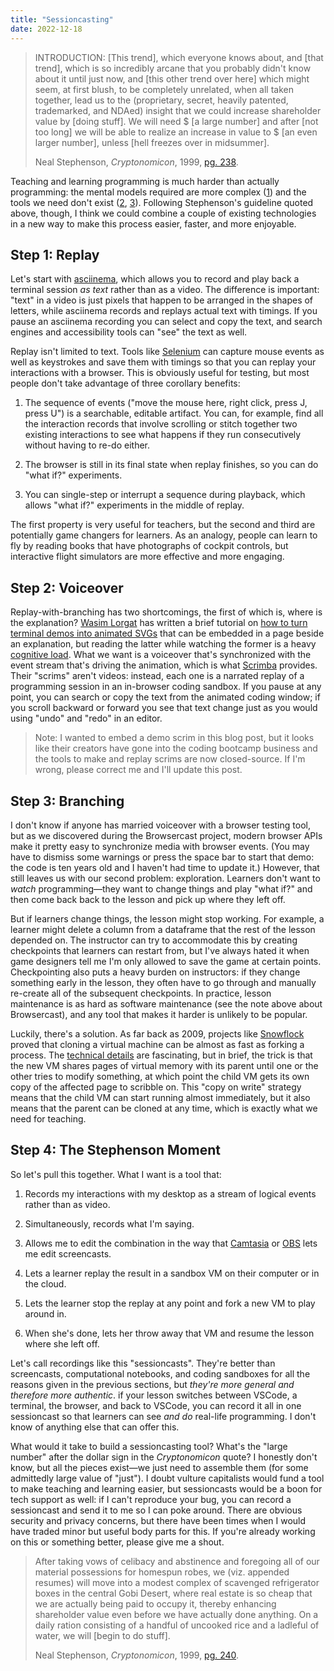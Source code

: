 ```yaml
---
title: "Sessioncasting"
date: 2022-12-18
---
```


> INTRODUCTION: [This trend], which everyone knows about,
> and [that trend], which is so incredibly arcane that you probably didn't know about it until just now,
> and [this other trend over here] which might seem, at first blush, to be completely unrelated,
> when all taken together,
> lead us to the (proprietary, secret, heavily patented, trademarked, and NDAed) insight
> that we could increase shareholder value by [doing stuff].
> We will need $ [a large number] and after [not too long]
> we will be able to realize an increase in value to $ [an even larger number],
> unless [hell freezes over in midsummer].
>
> Neal Stephenson, *Cryptonomicon*, 1999, [pg. 238][cryptonomicon-pdf].

Teaching and learning programming is much harder than actually programming:
the mental models required are more complex ([1][teaching-3d])
and the tools we need don't exist ([2][code-in-textbooks], [3][memory-diagram]).
Following Stephenson's guideline quoted above,
though,
I think we could combine a couple of existing technologies in a new way
to make this process easier, faster, and more enjoyable.

## Step 1: Replay

Let's start with [asciinema][asciinema],
which allows you to record and play back a terminal session *as text*
rather than as a video.
The difference is important:
"text" in a video is just pixels that happen to be arranged in the shapes of letters,
while asciinema records and replays actual text with timings.
If you pause an asciinema recording you can select and copy the text,
and search engines and accessibility tools can "see" the text as well.

Replay isn't limited to text.
Tools like [Selenium][selenium] can capture mouse events
as well as keystrokes
and save them with timings
so that you can replay your interactions with a browser.
This is obviously useful for testing,
but most people don't take advantage of three corollary benefits:

1.  The sequence of events ("move the mouse here, right click, press J, press U")
    is a searchable, editable artifact.
    You can,
    for example,
    find all the interaction records that involve scrolling
    or stitch together two existing interactions
    to see what happens if they run consecutively
    without having to re-do either.

2.  The browser is still in its final state when replay finishes,
    so you can do "what if?" experiments.

3.  You can single-step or interrupt a sequence during playback,
    which allows "what if?" experiments in the middle of replay.

The first property is very useful for teachers,
but the second and third are potentially game changers for learners.
As an analogy,
people can learn to fly by reading books that have photographs of cockpit controls,
but interactive flight simulators are more effective and more engaging.

## Step 2: Voiceover

Replay-with-branching has two shortcomings,
the first of which is,
where is the explanation?
[Wasim Lorgat][lorgat] has written a brief tutorial on
[how to turn terminal demos into animated SVGs][svg-replay]
that can be embedded in a page beside an explanation,
but reading the latter while watching the former is a heavy [cognitive load][cognitive-load].
What we want is a voiceover that's synchronized with the event stream
that's driving the animation,
which is what [Scrimba][scrimba] provides.
Their "scrims" aren't videos:
instead,
each one is a narrated replay of a programming session in an in-browser coding sandbox.
If you pause at any point,
you can search or copy the text from the animated coding window;
if you scroll backward or forward you see that text change
just as you would using "undo" and "redo" in an editor.

> Note: I wanted to embed a demo scrim in this blog post,
> but it looks like their creators have gone into the coding bootcamp business
> and the tools to make and replay scrims are now closed-source.
> If I'm wrong, please correct me and I'll update this post.

## Step 3: Branching

I don't know if anyone has married voiceover with a browser testing tool,
but as we discovered during the Browsercast project,
modern browser APIs make it pretty easy to synchronize media with browser events.
(You may have to dismiss some warnings or press the space bar to start that demo:
the code is ten years old and I haven't had time to update it.)
However,
that still leaves us with our second problem: exploration.
Learners don't want to *watch* programming—they want to change things and play "what if?"
and then come back back to the lesson and pick up where they left off.

But if learners change things, the lesson might stop working.
For example,
a learner might delete a column from a dataframe
that the rest of the lesson depended on.
The instructor can try to accommodate this by creating checkpoints
that learners can restart from,
but I've always hated it when game designers tell me I'm only allowed to save the game at certain points.
Checkpointing also puts a heavy burden on instructors:
if they change something early in the lesson,
they often have to go through and manually re-create all of the subsequent checkpoints.
In practice,
lesson maintenance is as hard as software maintenance
(see the note above about Browsercast),
and any tool that makes it harder is unlikely to be popular.

Luckily, there's a solution.
As far back as 2009,
projects like [Snowflock][snowflock] proved that
cloning a virtual machine can be almost as fast as forking a process.
The [technical details][snowflock-pdf] are fascinating,
but in brief,
the trick is that the new VM shares pages of virtual memory with its parent
until one or the other tries to modify something,
at which point the child VM gets its own copy of the affected page to scribble on.
This "copy on write" strategy means that the child VM can start running almost immediately,
but it also means that the parent can be cloned at any time,
which is exactly what we need for teaching.

## Step 4: The Stephenson Moment

So let's pull this together.
What I want is a tool that:

1.  Records my interactions with my desktop as a stream of logical events rather than as video.

2.  Simultaneously, records what I'm saying.

3.  Allows me to edit the combination in the way that [Camtasia][camtasia] or [OBS][obs]
    lets me edit screencasts.

4.  Lets a learner replay the result in a sandbox VM on their computer or in the cloud.

5.  Lets the learner stop the replay at any point and fork a new VM to play around in.

6.  When she's done, lets her throw away that VM and resume the lesson where she left off.

Let's call recordings like this "sessioncasts".
They're better than screencasts, computational notebooks, and coding sandboxes
for all the reasons given in the previous sections,
but *they're more general and therefore more authentic*.
if your lesson switches between VSCode, a terminal, the browser, and back to VSCode,
you can record it all in one sessioncast
so that learners can see *and do* real-life programming.
I don't know of anything else that can offer this.

What would it take to build a sessioncasting tool?
What's the "large number" after the dollar sign in the *Cryptonomicon* quote?
I honestly don't know,
but all the pieces exist—we just need to assemble them
(for some admittedly large value of "just").
I doubt vulture capitalists would fund a tool to make teaching and learning easier,
but sessioncasts would be a boon for tech support as well:
if I can't reproduce your bug,
you can record a sessioncast and send it to me so I can poke around.
There are obvious security and privacy concerns,
but there have been times when I would have traded minor but useful body parts for this.
If you're already working on this or something better,
please give me a shout.

> After taking vows of celibacy and abstinence and foregoing all of our material possessions for homespun robes,
> we (viz. appended resumes) will move into a modest complex of scavenged refrigerator boxes in the central Gobi Desert,
> where real estate is so cheap that we are actually being paid to occupy it,
> thereby enhancing shareholder value even before we have actually done anything.
> On a daily ration consisting of a handful of uncooked rice and a ladleful of water,
> we will [begin to do stuff].
>
> Neal Stephenson, *Cryptonomicon*, 1999, [pg. 240][cryptonomicon-pdf].

[asciinema]: https://asciinema.org/
[camtasia]: https://www.techsmith.com/video-editor.html
[code-in-textbooks]: @root/2022/11/30/what-i-want-for-code-in-textbooks/
[cognitive-load]: https://teachtogether.tech/en/index.html#s:architecture-load
[cryptonomicon-pdf]: @root/files/2022/cryptonomicon-business-plan.pdf
[lorgat]: https://wasimlorgat.com/
[memory-diagram]: @root/2022/12/04/i-want-a-memory-diagram-generator/
[obs]: https://obsproject.com/
[scrimba]: https://scrimba.com/
[sdxjs-regex]: @root/sdxjs/pattern-matching/
[selenium]: https://www.selenium.dev/
[snowflock]: http://aosabook.org/en/snowflock.html
[snowflock-pdf]: https://www.cs.toronto.edu/~brudno/snowflock_eurosys.pdf
[svg-replay]: https://wasimlorgat.com/tils/how-to-share-terminal-demos-as-razor-sharp-animated-svg.html
[teaching-3d]: @root/2022/12/14/teaching-in-the-third-dimension/
